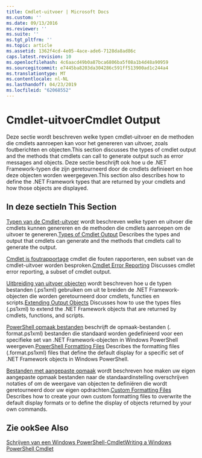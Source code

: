```yaml
---
title: Cmdlet-uitvoer | Microsoft Docs
ms.custom: ''
ms.date: 09/13/2016
ms.reviewer: ''
ms.suite: ''
ms.tgt_pltfrm: ''
ms.topic: article
ms.assetid: 1362f4cd-4e05-4ace-ade6-7128da8ad86c
caps.latest.revision: 10
ms.openlocfilehash: 4c6aacd49b0a87bca6806ba5f08a1b4d48a90959
ms.sourcegitcommit: e7445ba8203da304286c591ff513900ad1c244a4
ms.translationtype: MT
ms.contentlocale: nl-NL
ms.lasthandoff: 04/23/2019
ms.locfileid: "62068552"
---
```

# <a name="cmdlet-output"></a><span data-ttu-id="255de-102">Cmdlet-uitvoer</span><span class="sxs-lookup"><span data-stu-id="255de-102">Cmdlet Output</span></span>

<span data-ttu-id="255de-103">Deze sectie wordt beschreven welke typen cmdlet-uitvoer en de methoden die cmdlets aanroepen kan voor het genereren van uitvoer, zoals foutberichten en objecten.</span><span class="sxs-lookup"><span data-stu-id="255de-103">This section discusses the types of cmdlet output and the methods that cmdlets can call to generate output such as error messages and objects.</span></span> <span data-ttu-id="255de-104">Deze sectie beschrijft ook hoe u de .NET Framework-typen die zijn geretourneerd door de cmdlets definieert en hoe deze objecten worden weergegeven.</span><span class="sxs-lookup"><span data-stu-id="255de-104">This section also describes how to define the .NET Framework types that are returned by your cmdlets and how those objects are displayed.</span></span>

## <a name="in-this-section"></a><span data-ttu-id="255de-105">In deze sectie</span><span class="sxs-lookup"><span data-stu-id="255de-105">In This Section</span></span>

<span data-ttu-id="255de-106">[Typen van de Cmdlet-uitvoer](./types-of-cmdlet-output.md) wordt beschreven welke typen en uitvoer die cmdlets kunnen genereren en de methoden die cmdlets aanroepen om de uitvoer te genereren.</span><span class="sxs-lookup"><span data-stu-id="255de-106">[Types of Cmdlet Output](./types-of-cmdlet-output.md) Describes the types and output that cmdlets can generate and the methods that cmdlets call to generate the output.</span></span>

<span data-ttu-id="255de-107">[Cmdlet is foutrapportage](./cmdlet-error-reporting.md) cmdlet die fouten rapporteren, een subset van de cmdlet-uitvoer worden besproken.</span><span class="sxs-lookup"><span data-stu-id="255de-107">[Cmdlet Error Reporting](./cmdlet-error-reporting.md) Discusses cmdlet error reporting, a subset of cmdlet output.</span></span>

<span data-ttu-id="255de-108">[Uitbreiding van uitvoer objecten](./extending-output-objects.md) wordt beschreven hoe u de typen bestanden (.ps1xml) gebruiken om uit te breiden de .NET Framework-objecten die worden geretourneerd door cmdlets, functies en scripts.</span><span class="sxs-lookup"><span data-stu-id="255de-108">[Extending Output Objects](./extending-output-objects.md) Discusses how to use the types files (.ps1xml) to extend the .NET Framework objects that are returned by cmdlets, functions, and scripts.</span></span>

<span data-ttu-id="255de-109">[PowerShell opmaak bestanden](../format/powershell-formatting-files.md) beschrijft de opmaak-bestanden (. format.ps1xml) bestanden die standaard worden gedefinieerd voor een specifieke set van .NET Framework-objecten in Windows PowerShell weergeven.</span><span class="sxs-lookup"><span data-stu-id="255de-109">[PowerShell Formatting Files](../format/powershell-formatting-files.md) Describes the formatting files (.format.ps1xml) files that define the default display for a specific set of .NET Framework objects in Windows PowerShell.</span></span>

<span data-ttu-id="255de-110">[Bestanden met aangepaste opmaak](./custom-formatting-files.md) wordt beschreven hoe maken uw eigen aangepaste opmaak bestanden naar de standaardinstelling overschrijven notaties of om de weergave van objecten te definiëren die wordt geretourneerd door uw eigen opdrachten.</span><span class="sxs-lookup"><span data-stu-id="255de-110">[Custom Formatting Files](./custom-formatting-files.md) Describes how to create your own custom formatting files to overwrite the default display formats or to define the display of objects returned by your own commands.</span></span>

## <a name="see-also"></a><span data-ttu-id="255de-111">Zie ook</span><span class="sxs-lookup"><span data-stu-id="255de-111">See Also</span></span>

[<span data-ttu-id="255de-112">Schrijven van een Windows PowerShell-Cmdlet</span><span class="sxs-lookup"><span data-stu-id="255de-112">Writing a Windows PowerShell Cmdlet</span></span>](./writing-a-windows-powershell-cmdlet.md)
